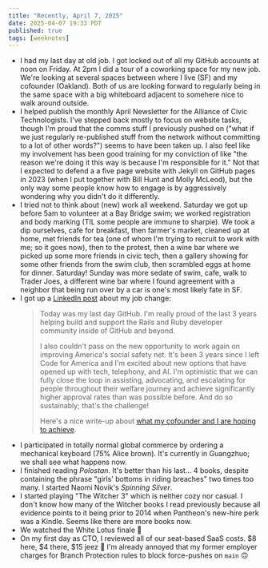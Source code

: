 ```yaml
---
title: "Recently, April 7, 2025"
date: 2025-04-07 19:33 PDT
published: true
tags: [weeknotes]
---
```


- I had my last day at old job. I got locked out of all my GitHub accounts at noon on Friday. At 2pm I did a tour of a coworking space for my new job. We're looking at several spaces between where I live (SF) and my cofounder (Oakland). Both of us are looking forward to regularly being in the same space with a big whiteboard adjacent to somehere nice to walk around outside.
- I helped publish the monthly April Newsletter for the Alliance of Civic Technologists. I've stepped back mostly to focus on website tasks, though I'm proud that the comms stuff I previously pushed on ("what if we just regularly re-published stuff from the network without committing to a lot of other words?") seems to have been taken up. I also feel like my involvement has been good training for my conviction of like "the reason we're doing it this way is because I'm responsible for it." Not that I expected to defend a a five page website with Jekyll on GitHub pages in 2023 (when I put together with Bill Hunt and Molly McLeod), but the only way some people know how to engage is by aggressively wondering why you didn't do it differently.
- I tried not to think about (new) work all weekend. Saturday we got up before 5am to volunteer at a Bay Bridge swim; we worked registration and body marking (TIL some people are immune to sharpie). We took a dip ourselves, cafe for breakfast, then farmer's market, cleaned up at home, met friends for tea (one of whom I'm trying to recruit to work with me; so it goes now), then to the protest, then a wine bar where we picked up some more friends in civic tech, then a gallery showing for some other friends from the swim club, then scrambled eggs at home for dinner. Saturday! Sunday was more sedate of swim, cafe, walk to Trader Joes, a different wine bar where I found agreement with a neighbor that being run over by a car is one's most likely fate in SF.
- I got up a [LinkedIn post](https://www.linkedin.com/posts/bensheldon_charlotte-weiner-mba-24-opening-the-door-activity-7314062454370496512-xHcP) about my job change:
    > Today was my last day GitHub. I'm really proud of the last 3 years helping build and support the Rails and Ruby developer community inside of GitHub and beyond.
    > 
    > I also couldn't pass on the new opportunity to work again on improving America's social safety net. It's been 3 years since I left Code for America and I'm excited about new options that have opened up with tech, telephony, and AI. I'm optimistic that we can fully close the loop in assisting, advocating, and escalating for people throughout their welfare journey and achieve significantly higher approval rates than was possible before. And do so sustainably; that's the challenge!
    > 
    > Here's a nice write-up about [what my cofounder and I are hoping to achieve](https://www.gsb.stanford.edu/experience/news-history/charlotte-weiner-mba-24-opening-door-billions-unclaimed-public-benefits). 
- I participated in totally normal global commerce by ordering a mechanical keyboard (75% Alice brown). It's currently in Guangzhuo; we shall see what happens now. 
- I finished reading _Polostan_. It's better than his last... 4 books, despite containing the phrase "girls' bottoms in riding breaches" two times too many. I started Naomi Novik's _Spinning Silver_. 
- I started playing "The Witcher 3" which is neither cozy nor casual. I don't know how many of the Witcher books I read previously because all evidence points to it being prior to 2014 when Pantheon's new-hire perk was a Kindle. Seems like there are more books now.
- We watched the White Lotus finale 🤷
- On my first day as CTO, I reviewed all of our seat-based SaaS costs. $8 here, $4 there, $15 jeez 🫠 I'm already annoyed that my former employer charges for Branch Protection rules to block force-pushes on `main` 🙃 
